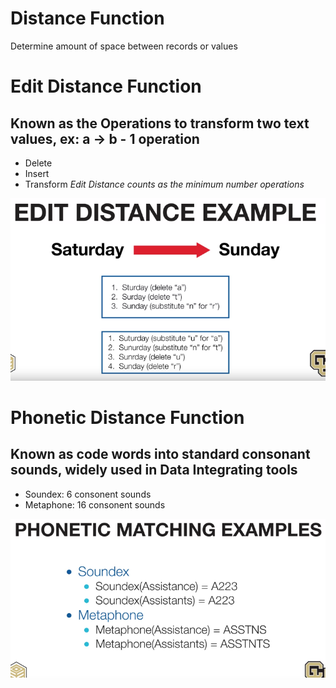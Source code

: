 # Distance Function
Determine amount of space between records or values
# Edit Distance Function
## Known as the Operations to transform two text values, ex: a -> b - 1 operation
- Delete
- Insert
- Transform
*Edit Distance counts as the minimum number operations*

![edit-distance-example](edit-distance-example.png)

# Phonetic Distance Function
## Known as code words into standard consonant sounds, widely used in Data Integrating tools
- Soundex: 6 consonent sounds
- Metaphone: 16 consonent sounds

![phonetic-matching-examples](phonetic-matching-examples.png)